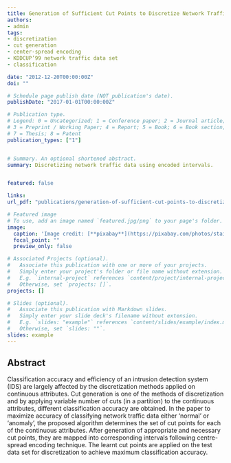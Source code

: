 ```yaml
---
title: Generation of Sufficient Cut Points to Discretize Network Traffic Data Sets
authors:
- admin
tags:
- discretization 
- cut generation 
- center-spread encoding 
- KDDCUP’99 network traffic data set 
- classification 

date: "2012-12-20T00:00:00Z"
doi: ""

# Schedule page publish date (NOT publication's date).
publishDate: "2017-01-01T00:00:00Z"

# Publication type.
# Legend: 0 = Uncategorized; 1 = Conference paper; 2 = Journal article;
# 3 = Preprint / Working Paper; 4 = Report; 5 = Book; 6 = Book section;
# 7 = Thesis; 8 = Patent
publication_types: ["1"]


# Summary. An optional shortened abstract.
summary: Discretizing network traffic data using encoded intervals.


featured: false

links:
url_pdf: "publications/generation-of-sufficient-cut-points-to-discretize-network-traffic-data-sets.pdf"

# Featured image
# To use, add an image named `featured.jpg/png` to your page's folder. 
image:
  caption: 'Image credit: [**pixabay**](https://pixabay.com/photos/stairs-spiral-stair-step-emergence-3112405/)'
  focal_point: ""
  preview_only: false

# Associated Projects (optional).
#   Associate this publication with one or more of your projects.
#   Simply enter your project's folder or file name without extension.
#   E.g. `internal-project` references `content/project/internal-project/index.md`.
#   Otherwise, set `projects: []`.
projects: []

# Slides (optional).
#   Associate this publication with Markdown slides.
#   Simply enter your slide deck's filename without extension.
#   E.g. `slides: "example"` references `content/slides/example/index.md`.
#   Otherwise, set `slides: ""`.
slides: example
---
```


<h2> Abstract </h2>

Classification accuracy and efficiency of an intrusion detection system (IDS) are largely affected by the discretization methods applied on continuous attributes. Cut generation is one of the methods of discretization and by applying variable number of cuts (in a partition) to the continuous attributes, different classification accuracy are obtained. In the paper to maximize accuracy of classifying network traffic data either ‘normal’ or ‘anomaly’, the proposed algorithm determines the set of cut points for each of the continuous attributes. After generation of appropriate and necessary cut points, they are mapped into corresponding intervals following centre-spread encoding technique. The learnt cut points are applied on the test data set for discretization to achieve maximum classification accuracy.




